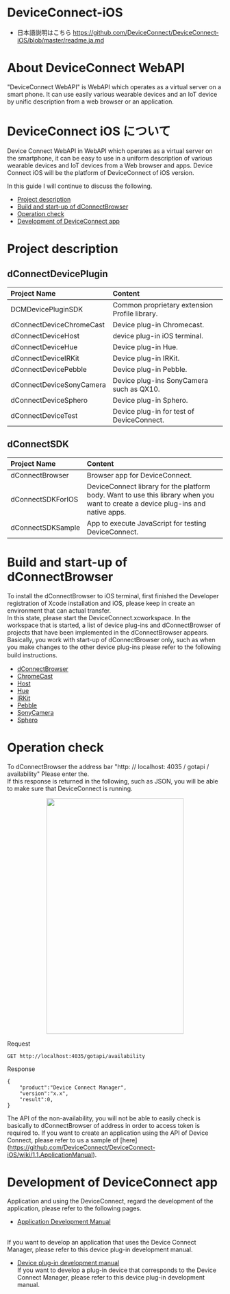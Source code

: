 # DeviceConnect-iOS
* 日本語説明はこちら
https://github.com/DeviceConnect/DeviceConnect-iOS/blob/master/readme.ja.md

# About DeviceConnect WebAPI
"DeviceConnect WebAPI" is WebAPI which operates as a virtual server on a smart phone. It can use easily various wearable devices and an IoT device by unific description from a web browser or an application. 

# DeviceConnect iOS について


Device Connect WebAPI in WebAPI which operates as a virtual server on the smartphone, it can be easy to use in a uniform description of various wearable devices and IoT devices from a Web browser and apps.
Device Connect iOS will be the platform of DeviceConnect of iOS version.


In this guide I will continue to discuss the following.

* [Project description](#section1)
* [Build and start-up of dConnectBrowser](#section2)
* [Operation check](#section3)
* [Development of DeviceConnect app](#section4)


# <a name="section1">Project description</a>
## dConnectDevicePlugin
| Project Name|Content  |
|:-----------|:---------|
|DCMDevicePluginSDK|Common proprietary extension Profile library. |
|dConnectDeviceChromeCast|Device plug-in Chromecast.|
|dConnectDeviceHost|device plug-in iOS terminal.|
|dConnectDeviceHue|Device plug-in Hue.|
|dConnectDeviceIRKit|Device plug-in IRKit.|
|dConnectDevicePebble|Device plug-in Pebble.|
|dConnectDeviceSonyCamera|Device plug-ins SonyCamera such as QX10.|
|dConnectDeviceSphero|Device plug-in Sphero.|
|dConnectDeviceTest|Device plug-in for test of DeviceConnect.|


## dConnectSDK
| Project Name|Content  |
|:-----------|:---------|
|dConnectBrowser| Browser app for DeviceConnect.|
|dConnectSDKForIOS|DeviceConnect library for the platform body. Want to use this library when you want to create a device plug-ins and native apps.|
|dConnectSDKSample|App to execute JavaScript for testing DeviceConnect.|



# <a name="section2">Build and start-up of dConnectBrowser</a>
  To install the dConnectBrowser to iOS terminal, first finished the Developer registration of Xcode installation and iOS, please keep in create an environment that can actual transfer.<br>
  In this state, please start the DeviceConnect.xcworkspace. In the workspace that is started, a list of device plug-ins and dConnectBrowser of projects that have been implemented in the dConnectBrowser appears.<br>
  Basically, you work with start-up of dConnectBrowser only, such as when you make changes to the other device plug-ins please refer to the following build instructions.
　
* [dConnectBrowser](https://github.com/DeviceConnect/DeviceConnect-iOS/wiki/2.1.dConnectBrowser)
* [ChromeCast](https://github.com/DeviceConnect/DeviceConnect-iOS/wiki/2.2.ChromeCast)
* [Host](https://github.com/DeviceConnect/DeviceConnect-iOS/wiki/2.3.Host)
* [Hue](https://github.com/DeviceConnect/DeviceConnect-iOS/wiki/2.4.Hue)
* [IRKit](https://github.com/DeviceConnect/DeviceConnect-iOS/wiki/2.5.IRKit)
* [Pebble](https://github.com/DeviceConnect/DeviceConnect-iOS/wiki/2.6.Pebble)
* [SonyCamera](https://github.com/DeviceConnect/DeviceConnect-iOS/wiki/2.7.SonyCamera)
* [Sphero](https://github.com/DeviceConnect/DeviceConnect-iOS/wiki/2.8.Sphero)


# <a name="section3">Operation check</a>
 To dConnectBrowser the address bar "http: // localhost: 4035 / gotapi / availability" Please enter the.<br>
If this response is returned in the following, such as JSON, you will be able to make sure that DeviceConnect is running.<br>
 
 <center><a href="https://raw.githubusercontent.com/wiki/DeviceConnect/DeviceConnect-iOS/imageX.PNG" target="_blank">
<img src="https://raw.githubusercontent.com/wiki/DeviceConnect/DeviceConnect-iOS/imageX.PNG" border="0"
 width="320" height="550" alt="" /></a></center>
 
 Request
 
 ```
 GET http://localhost:4035/gotapi/availability
 ```
 
 Response
 
 ```
 {
     "product":"Device Connect Manager",
     "version":"x.x",
     "result":0,
}
 ```
 
 
The API of the non-availability, you will not be able to easily check is basically to dConnectBrowser of address in order to access token is required to.
If you want to create an application using the API of Device Connect, please refer to us a sample of [here] (https://github.com/DeviceConnect/DeviceConnect-iOS/wiki/1.1.ApplicationManual).
 
 
 
# <a name="section4">Development of DeviceConnect app</a>
Application and using the DeviceConnect, regard the development of the application, please refer to the following pages.
 
 * [Application Development Manual](https://github.com/DeviceConnect/DeviceConnect-iOS/wiki/1.1.ApplicationManual)
 <br>
If you want to develop an application that uses the Device Connect Manager, please refer to this device plug-in development manual.
 
 * [Device plug-in development manual](https://github.com/DeviceConnect/DeviceConnect-iOS/wiki/1.2.DevicePluginManual)<br>
If you want to develop a plug-in device that corresponds to the Device Connect Manager, please refer to this device plug-in development manual.
